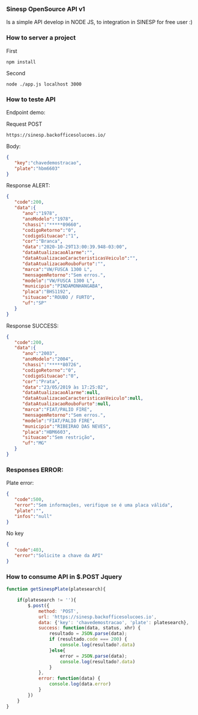 ### Sinesp OpenSource API v1
Is a simple API develop in NODE JS, to integration in SINESP for free user :)

### How to server a project

First
```
npm install
```

Second 
```
node ./app.js localhost 3000
```

### How to teste API

Endpoint demo:

Request POST

```
https://sinesp.backofficesolucoes.io/
```

Body:

```json
{
   "key":"chavedemostracao",
   "plate":"hbm6603"
}
```
Response ALERT:

```json
{
   "code":200,
   "data":{
      "ano":"1978",
      "anoModelo":"1978",
      "chassi":"*****09660",
      "codigoRetorno":"0",
      "codigoSituacao":"1",
      "cor":"Branca",
      "data":"2020-10-29T13:00:39.948-03:00",
      "dataAtualizacaoAlarme":"",
      "dataAtualizacaoCaracteristicasVeiculo":"",
      "dataAtualizacaoRouboFurto":"",
      "marca":"VW/FUSCA 1300 L",
      "mensagemRetorno":"Sem erros.",
      "modelo":"VW/FUSCA 1300 L",
      "municipio":"PINDAMONHANGABA",
      "placa":"BHS1192",
      "situacao":"ROUBO / FURTO",
      "uf":"SP"
   }
}
```

Response SUCCESS:

```json
{
   "code":200,
   "data":{
      "ano":"2003",
      "anoModelo":"2004",
      "chassi":"*****80726",
      "codigoRetorno":"0",
      "codigoSituacao":"0",
      "cor":"Prata",
      "data":"23/05/2019 às 17:25:02",
      "dataAtualizacaoAlarme":null,
      "dataAtualizacaoCaracteristicasVeiculo":null,
      "dataAtualizacaoRouboFurto":null,
      "marca":"FIAT/PALIO FIRE",
      "mensagemRetorno":"Sem erros.",
      "modelo":"FIAT/PALIO FIRE",
      "municipio":"RIBEIRAO DAS NEVES",
      "placa":"HBM6603",
      "situacao":"Sem restrição",
      "uf":"MG"
   }
}
```

### Responses ERROR:

Plate error:

```json
{
   "code":500,
   "error":"Sem informações, verifique se é uma placa válida",
   "plate":"",
   "infos":"null"
}
```

No key
```json
{
   "code":403,
   "error":"Solicite a chave da API"
}
```
### How to consume API in $.POST Jquery

```javascript
function getSinespPlate(platesearch){

    if(platesearch != ''){
        $.post({
            method: 'POST',
            url: 'https://sinesp.backofficesolucoes.io',
            data: {'key': 'chavedemostracao', 'plate': platesearch},
            success: function(data, status, xhr) {
                resultado = JSON.parse(data);
                if (resultado.code === 200) {
                    console.log(resultado?.data)
                }else{
                    error = JSON.parse(data);
                    console.log(resultado?.data)
                }
            },
            error: function(data) {
                console.log(data.error)
            }
        })
    }
}
```
